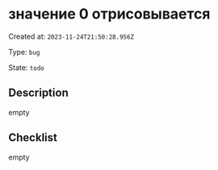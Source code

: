 # значение 0 отрисовывается

Created at: `2023-11-24T21:50:28.956Z`

Type: `bug`

State: `todo`

## Description
empty

## Checklist
empty
